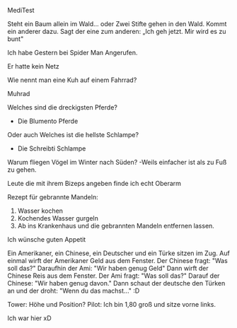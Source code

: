MediTest



Steht ein Baum allein im Wald... oder Zwei Stifte gehen in den Wald. Kommt ein anderer dazu. Sagt der eine zum anderen: „Ich geh jetzt. Mir wird es zu bunt" 

Ich habe Gestern bei Spider Man Angerufen.

Er hatte kein Netz 

Wie nennt man eine Kuh auf einem Fahrrad?

Muhrad

Welches sind die dreckigsten Pferde?

- Die Blumento Pferde


Oder auch
Welches ist die hellste Schlampe?

- Die Schreibti Schlampe 

Warum fliegen Vögel im Winter nach Süden?
-Weils einfacher ist als zu Fuß zu gehen.

Leute die mit ihrem Bizeps angeben finde ich echt Oberarm 

Rezept für gebrannte Mandeln:
1. Wasser kochen
2. Kochendes Wasser gurgeln
3. Ab ins Krankenhaus und die gebrannten Mandeln entfernen lassen.

Ich wünsche guten Appetit 

Ein Amerikaner, ein Chinese, ein Deutscher und ein Türke sitzen im Zug. Auf einmal wirft der Amerikaner Geld aus dem Fenster. Der Chinese fragt: "Was soll das?"
Daraufhin der Ami: "Wir haben genug Geld"
Dann wirft der Chinese Reis aus dem Fenster. Der Ami fragt: "Was soll das?"
Darauf der Chinese: "Wir haben genug davon."
Dann schaut der deutsche den Türken an und der droht: "Wenn du das machst..." :D

Tower: Höhe und Position? Pilot: Ich bin 1,80 groß und sitze vorne links. 



















Ich war hier xD
